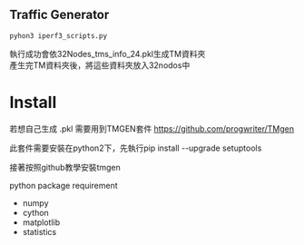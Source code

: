 ## Traffic Generator
```
pyhon3 iperf3_scripts.py 
```
執行成功會依32Nodes_tms_info_24.pkl生成TM資料夾  
產生完TM資料夾後，將這些資料夾放入32nodos中

# Install

若想自己生成 .pkl 需要用到TMGEN套件 https://github.com/progwriter/TMgen  

此套件需要安裝在python2下，先執行pip install --upgrade setuptools  

接著按照github教學安裝tmgen

python package requirement
* numpy
* cython
* matplotlib
* statistics


